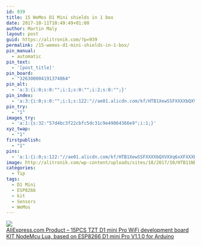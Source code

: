 ```yaml
---
id: 939
title: 15 WeMos D1 Mini shields in 1 box
date: 2017-10-11T10:49:49+01:00
author: Martin Maly
layout: post
guid: https://alitronik.com/?p=939
permalink: /15-wemos-d1-mini-shields-in-1-box/
pin_manual:
  - automatic
pin_text:
  - '[post_title]'
pin_board:
  - "326300004191374864"
pin_alt:
  - 'a:3:{i:0;s:0:"";i:1;s:0:"";i:2;s:0:"";}'
pin_index:
  - 'a:3:{i:0;s:0:"";i:1;s:122:"//ae01.alicdn.com/kf/HTB1XewSSFXXXXbQXVXXq6xXFXXXB/-font-b-15PCS-b-font-font-b-TZT-b-font-font-b-D1-b-font.jpg_220x220.jpg";i:2;s:90:"http://alitronik.com/wp-content/uploads/sites/18/2017/10/HTB11NBGRVXXXXcnXVXXq6xXFXXXd.jpg";}'
pin_try:
  - "1"
images_try:
  - 'a:1:{s:32:"57d4bc3f22cbfc5dc31c9e49064366e9";i:1;}'
xyz_twap:
  - "1"
firstpublish:
  - "1"
pins:
  - 'a:1:{i:0;s:122:"//ae01.alicdn.com/kf/HTB1XewSSFXXXXbQXVXXq6xXFXXXB/-font-b-15PCS-b-font-font-b-TZT-b-font-font-b-D1-b-font.jpg_220x220.jpg";}'
image: http://alitronik.com/wp-content/uploads/sites/18/2017/10/HTB11NBGRVXXXXcnXVXXq6xXFXXXd.jpg
categories:
  - Tip
tags:
  - D1 Mini
  - ESP8266
  - kit
  - Sensors
  - WeMos
---
```

<a href="http://s.click.aliexpress.com/e/MZbQnMR" target="_parent"><img src="//ae01.alicdn.com/kf/HTB1XewSSFXXXXbQXVXXq6xXFXXXB/-font-b-15PCS-b-font-font-b-TZT-b-font-font-b-D1-b-font.jpg_220x220.jpg" /><span style="display: block;">AliExpress.com Product &#8211; 15PCS TZT D1 mini Pro WiFi development board KIT NodeMcu Lua, based on ESP8266 D1 mini Pro V1.1.0 for Arduino</span></a>